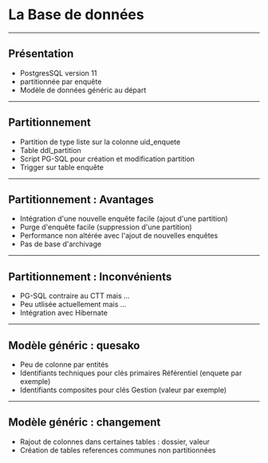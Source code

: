 # La Base de données

---

## Présentation

- PostgresSQL version 11
- partitionnée par enquête
- Modèle de données généric au départ

---

## Partitionnement

- Partition de type liste sur la colonne uid_enquete
- Table ddl_partition
- Script PG-SQL pour création et modification partition
- Trigger sur table enquête

---

## Partitionnement : Avantages

- Intégration d'une nouvelle enquête facile (ajout d'une partition)
- Purge d'enquête facile (suppression d'une partition)
- Performance non altérée avec l'ajout de nouvelles enquêtes
- Pas de base d'archivage

---

## Partitionnement : Inconvénients

- PG-SQL contraire au CTT mais ...
- Peu utlisée actuellement mais ...
- Intégration avec Hibernate

---

## Modèle généric : quesako

- Peu de colonne par entités
- Identifiants techniques pour clés primaires Référentiel (enquete par exemple)
- Identifiants composites pour clés Gestion (valeur par exemple)

---

## Modèle généric : changement

- Rajout de colonnes dans certaines tables : dossier, valeur
- Création de tables references communes non partitionnées
